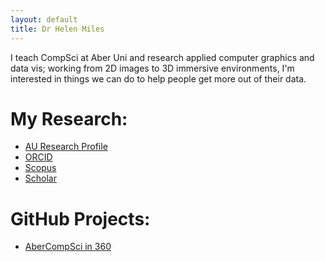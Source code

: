 ```yaml
---
layout: default
title: Dr Helen Miles
---
```


I teach CompSci at Aber Uni and research applied computer graphics and data vis; working from 2D images to 3D immersive environments, I'm interested in things we can do to help people get more out of their data.

# My Research:
- [AU Research Profile](https://pure.aber.ac.uk/portal/en/persons/helen-miles(7b18b132-9dc9-4f58-83cb-271020a0418f).html)
- [ORCID](https://orcid.org/0000-0003-4063-6479)
- [Scopus](https://www.scopus.com/authid/detail.uri?authorId=54893533400)
- [Scholar](https://scholar.google.co.uk/citations?user=OWuu1f0AAAAJ&hl=en)

# GitHub Projects:
- [AberCompSci in 360](https://lionspaws.github.io/vr-testbed/acs-360)

